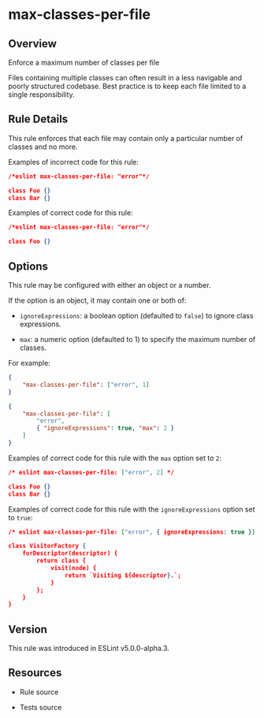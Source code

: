 

# max-classes-per-file
## Overview

Enforce a maximum number of classes per file

Files containing multiple classes can often result in a less navigable
and poorly structured codebase. Best practice is to keep each file
limited to a single responsibility.

## Rule Details

This rule enforces that each file may contain only a particular number
of classes and no more.

Examples of incorrect code for this rule:


```json
/*eslint max-classes-per-file: "error"*/

class Foo {}
class Bar {}
```

Examples of correct code for this rule:


```json
/*eslint max-classes-per-file: "error"*/

class Foo {}
```

## Options

This rule may be configured with either an object or a number.

If the option is an object, it may contain one or both of:


- `ignoreExpressions`: a boolean option (defaulted to `false`) to ignore class expressions.

- `max`: a numeric option (defaulted to 1) to specify the maximum number of classes.

For example:


```json
{
    "max-classes-per-file": ["error", 1]
}
```


```json
{
    "max-classes-per-file": [
        "error",
        { "ignoreExpressions": true, "max": 2 }
    ]
}
```

Examples of correct code for this rule with the `max` option set to `2`:


```json
/* eslint max-classes-per-file: ["error", 2] */

class Foo {}
class Bar {}
```

Examples of correct code for this rule with the `ignoreExpressions` option set to `true`:


```json
/* eslint max-classes-per-file: ["error", { ignoreExpressions: true }] */

class VisitorFactory {
    forDescriptor(descriptor) {
        return class {
            visit(node) {
                return `Visiting ${descriptor}.`;
            }
        };
    }
}
```


## Version

This rule was introduced in ESLint v5.0.0-alpha.3.

## Resources


- Rule source 

- Tests source 

